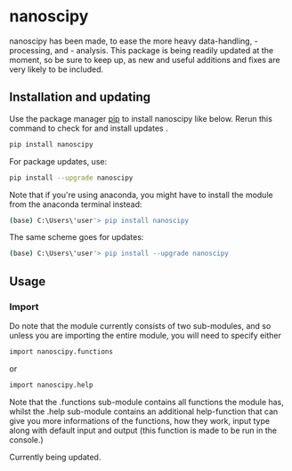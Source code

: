 # nanoscipy

nanoscipy has been made, to ease the more heavy data-handling, -processing, and - analysis. 
This package is being readily updated at the moment, so be sure to keep up, as new and useful additions and fixes are very likely to be included.

## Installation and updating
Use the package manager [pip](https://pip.pypa.io/en/stable/) to install nanoscipy like below. 
Rerun this command to check for and install  updates .
```bash
pip install nanoscipy
```
For package updates, use:
```bash
pip install --upgrade nanoscipy
```
Note that if you're using anaconda, you might have to install the module from the anaconda terminal instead: 
```bash
(base) C:\Users\'user'> pip install nanoscipy
```
The same scheme goes for updates:
```bash
(base) C:\Users\'user'> pip install --upgrade nanoscipy
```
## Usage
### Import
Do note that the module currently consists of two sub-modules, and so unless you are importing the entire module, you will need to specify either
```bash
import nanoscipy.functions
```
or
```bash
import nanoscipy.help
```
Note that the .functions sub-module contains all functions the module has, whilst the .help sub-module contains an additional help-function that can give you more informations of the functions, how they work, input type along with default input and output (this function is made to be run in the console.)

Currently being updated.

